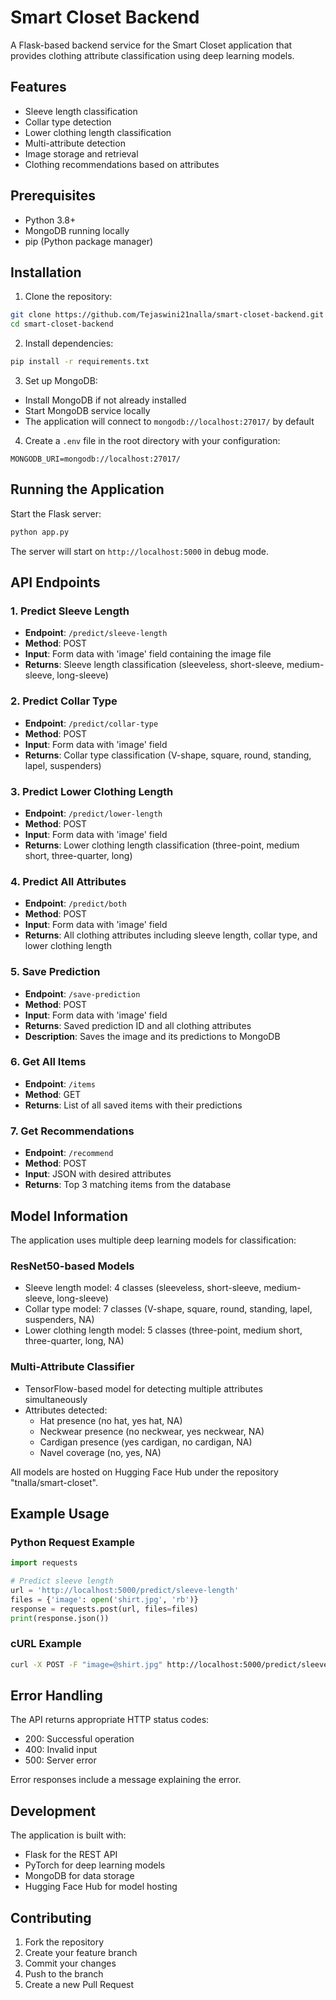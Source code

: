 # Smart Closet Backend

A Flask-based backend service for the Smart Closet application that provides clothing attribute classification using deep learning models.

## Features

- Sleeve length classification
- Collar type detection
- Lower clothing length classification
- Multi-attribute detection
- Image storage and retrieval
- Clothing recommendations based on attributes

## Prerequisites

- Python 3.8+
- MongoDB running locally
- pip (Python package manager)

## Installation

1. Clone the repository:
```bash
git clone https://github.com/Tejaswini21nalla/smart-closet-backend.git
cd smart-closet-backend
```

2. Install dependencies:
```bash
pip install -r requirements.txt
```

3. Set up MongoDB:
- Install MongoDB if not already installed
- Start MongoDB service locally
- The application will connect to `mongodb://localhost:27017/` by default

4. Create a `.env` file in the root directory with your configuration:
```env
MONGODB_URI=mongodb://localhost:27017/
```

## Running the Application

Start the Flask server:
```bash
python app.py
```

The server will start on `http://localhost:5000` in debug mode.

## API Endpoints

### 1. Predict Sleeve Length
- **Endpoint**: `/predict/sleeve-length`
- **Method**: POST
- **Input**: Form data with 'image' field containing the image file
- **Returns**: Sleeve length classification (sleeveless, short-sleeve, medium-sleeve, long-sleeve)

### 2. Predict Collar Type
- **Endpoint**: `/predict/collar-type`
- **Method**: POST
- **Input**: Form data with 'image' field
- **Returns**: Collar type classification (V-shape, square, round, standing, lapel, suspenders)

### 3. Predict Lower Clothing Length
- **Endpoint**: `/predict/lower-length`
- **Method**: POST
- **Input**: Form data with 'image' field
- **Returns**: Lower clothing length classification (three-point, medium short, three-quarter, long)

### 4. Predict All Attributes
- **Endpoint**: `/predict/both`
- **Method**: POST
- **Input**: Form data with 'image' field
- **Returns**: All clothing attributes including sleeve length, collar type, and lower clothing length

### 5. Save Prediction
- **Endpoint**: `/save-prediction`
- **Method**: POST
- **Input**: Form data with 'image' field
- **Returns**: Saved prediction ID and all clothing attributes
- **Description**: Saves the image and its predictions to MongoDB

### 6. Get All Items
- **Endpoint**: `/items`
- **Method**: GET
- **Returns**: List of all saved items with their predictions

### 7. Get Recommendations
- **Endpoint**: `/recommend`
- **Method**: POST
- **Input**: JSON with desired attributes
- **Returns**: Top 3 matching items from the database

## Model Information

The application uses multiple deep learning models for classification:

### ResNet50-based Models
- Sleeve length model: 4 classes (sleeveless, short-sleeve, medium-sleeve, long-sleeve)
- Collar type model: 7 classes (V-shape, square, round, standing, lapel, suspenders, NA)
- Lower clothing length model: 5 classes (three-point, medium short, three-quarter, long, NA)

### Multi-Attribute Classifier
- TensorFlow-based model for detecting multiple attributes simultaneously
- Attributes detected:
  - Hat presence (no hat, yes hat, NA)
  - Neckwear presence (no neckwear, yes neckwear, NA)
  - Cardigan presence (yes cardigan, no cardigan, NA)
  - Navel coverage (no, yes, NA)

All models are hosted on Hugging Face Hub under the repository "tnalla/smart-closet".

## Example Usage

### Python Request Example
```python
import requests

# Predict sleeve length
url = 'http://localhost:5000/predict/sleeve-length'
files = {'image': open('shirt.jpg', 'rb')}
response = requests.post(url, files=files)
print(response.json())
```

### cURL Example
```bash
curl -X POST -F "image=@shirt.jpg" http://localhost:5000/predict/sleeve-length
```

## Error Handling

The API returns appropriate HTTP status codes:
- 200: Successful operation
- 400: Invalid input
- 500: Server error

Error responses include a message explaining the error.

## Development

The application is built with:
- Flask for the REST API
- PyTorch for deep learning models
- MongoDB for data storage
- Hugging Face Hub for model hosting

## Contributing

1. Fork the repository
2. Create your feature branch
3. Commit your changes
4. Push to the branch
5. Create a new Pull Request
